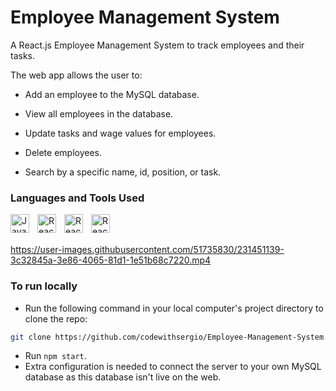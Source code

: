 # Employee Management System

A React.js Employee Management System to track employees and their tasks.

The web app allows the user to:
- Add an employee to the MySQL database.

- View all employees in the database.

- Update tasks and wage values for employees.

- Delete employees.

- Search by a specific name, id, position, or task.

###  Languages and Tools Used

<img align="left" alt="Javascript" width="30px" style="padding-right:10px;" src="https://cdn.jsdelivr.net/gh/devicons/devicon@latest/icons/javascript/javascript-original.svg">
<img align="left" alt="React" width="30px" style="padding-right:10px;" src="https://cdn.jsdelivr.net/gh/devicons/devicon@latest/icons/react/react-original.svg" />
<img align="left" alt="React" width="30px" style="padding-right:10px;" src="https://cdn.jsdelivr.net/gh/devicons/devicon@latest/icons/nodejs/nodejs-original-wordmark.svg" />
<img align="left" alt="React" width="30px" style="padding-right:10px;" src="https://cdn.jsdelivr.net/gh/devicons/devicon@latest/icons/mysql/mysql-original-wordmark.svg" />

</br>
</br>

https://user-images.githubusercontent.com/51735830/231451139-3c32845a-3e86-4065-81d1-1e51b68c7220.mp4

### To run locally
- Run the following command in your local computer's project directory to clone the repo:
```bash
git clone https://github.com/codewithsergio/Employee-Management-System.git
```
- Run `npm start`.
- Extra configuration is needed to connect the server to your own MySQL database as this database isn't live on the web.